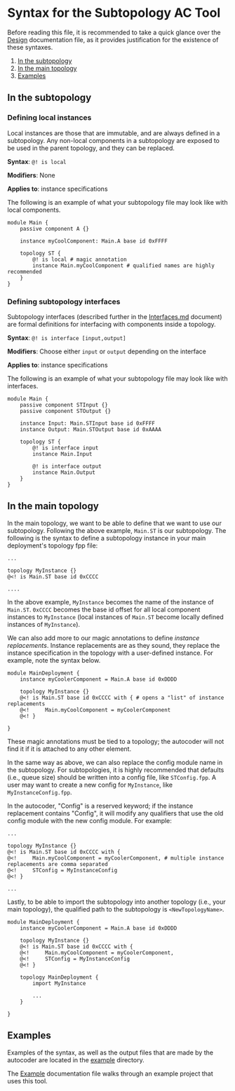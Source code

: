# Syntax for the Subtopology AC Tool

Before reading this file, it is recommended to take a quick glance over the [Design](./Design.md) documentation file, as it provides justification for the existence of these syntaxes.

1. [In the subtopology](#in-the-subtopology)
2. [In the main topology](#in-the-main-topology)
3. [Examples](#examples)

## In the subtopology

### Defining local instances

Local instances are those that are immutable, and are always defined in a subtopology. Any non-local components in a subtopology are exposed to be used in the parent topology, and they can be replaced.

**Syntax**: `@! is local`

**Modifiers**: None

**Applies to**: instance specifications

The following is an example of what your subtopology file may look like with local components.

```
module Main {
    passive component A {}

    instance myCoolComponent: Main.A base id 0xFFFF

    topology ST {
        @! is local # magic annotation
        instance Main.myCoolComponent # qualified names are highly recommended
    }
}
```

### Defining subtopology interfaces

Subtopology interfaces (described further in the [Interfaces.md](./Interfaces.md) document) are formal definitions for interfacing with components inside a topology.

**Syntax**: `@! is interface [input,output]`

**Modifiers**: Choose either `input` or `output` depending on the interface

**Applies to**: instance specifications

The following is an example of what your subtopology file may look like with interfaces.

```
module Main {
    passive component STInput {}
    passive component STOutput {}

    instance Input: Main.STInput base id 0xFFFF
    instance Output: Main.STOutput base id 0xAAAA

    topology ST {
        @! is interface input
        instance Main.Input

        @! is interface output
        instance Main.Output
    }
}
```

## In the main topology

In the main topology, we want to be able to define that we want to use our subtopology. Following the above example, `Main.ST` is our subtopology. The following is the syntax to define a subtopology instance in your main deployment's topology fpp file:

```
...

topology MyInstance {}
@<! is Main.ST base id 0xCCCC

....
```

In the above example, `MyInstance` becomes the name of the instance of `Main.ST`. `0xCCCC` becomes the base id offset for all local component instances to `MyInstance` (local instances of `Main.ST` become locally defined instances of `MyInstance`).

We can also add more to our magic annotations to define *instance replacements*. Instance replacements are as they sound, they replace the instance specification in the topology with a user-defined instance. For example, note the syntax below.

```
module MainDeployment {
    instance myCoolerComponent = Main.A base id 0xDDDD

    topology MyInstance {}
    @<! is Main.ST base id 0xCCCC with { # opens a "list" of instance replacements
    @<!     Main.myCoolComponent = myCoolerComponent
    @<! }

}
```

These magic annotations must be tied to a topology; the autocoder will not find it if it is attached to any other element.

In the same way as above, we can also replace the config module name in the subtopology. For subtopologies, it is highly recommended that defaults (i.e., queue size) should be written into a config file, like `STConfig.fpp`. A user may want to create a new config for `MyInstance`, like `MyInstanceConfig.fpp`.

In the autocoder, "Config" is a reserved keyword; if the instance replacement contains "Config", it will modify any qualifiers that use the old config module with the new config module. For example:

```
...

topology MyInstance {}
@<! is Main.ST base id 0xCCCC with {
@<!     Main.myCoolComponent = myCoolerComponent, # multiple instance replacements are comma separated
@<!     STConfig = MyInstanceConfig
@<! }

...
```

Lastly, to be able to import the subtopology into another topology (i.e., your main topology), the qualified path to the subtopology is `<NewTopologyName>`.

```
module MainDeployment {
    instance myCoolerComponent = Main.A base id 0xDDDD

    topology MyInstance {}
    @<! is Main.ST base id 0xCCCC with {
    @<!     Main.myCoolComponent = myCoolerComponent,
    @<!     STConfig = MyInstanceConfig
    @<! }

    topology MainDeployment {
        import MyInstance

        ...
    }

}
```

## Examples

Examples of the syntax, as well as the output files that are made by the autocoder are located in the [example](../example/) directory.

The [Example](./Example.md) documentation file walks through an example project that uses this tool.